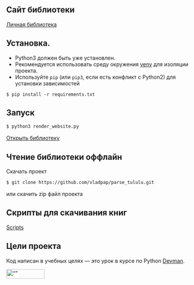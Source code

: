 
## Сайт библиотеки
[Личная библиотека](https://vladpap.github.io/parse_tululu/)

## Установка.
- Python3 должен быть уже установлен.
- Рекомендуется использовать среду окружения [venv](https://docs.python.org/3/library/venv.html) 
для изоляции проекта.
 - Используйте `pip` (или `pip3`, если есть конфликт с Python2) для установки зависимостей
```console
$ pip install -r requirements.txt
```

## Запуск

```bash
$ python3 render_website.py
```

[Открыть библиотеку](http://127.0.0.1:5500/)

## Чтение библиотеки оффлайн

Скачать проект
```bash
$ git clone https://github.com/vladpap/parse_tululu.git
```
или скачить zip файл проекта
[]()

## Скрипты для скачивания книг
[Scripts](https://github.com/vladpap/parse_tululu/tree/main/scripts)

## Цели проекта

Код написан в учебных целях — это урок в курсе по Python [Devman](https://dvmn.org).


<img src="https://dvmn.org/assets/img/logo.8d8f24edbb5f.svg" alt= “” width="102" height="25">

